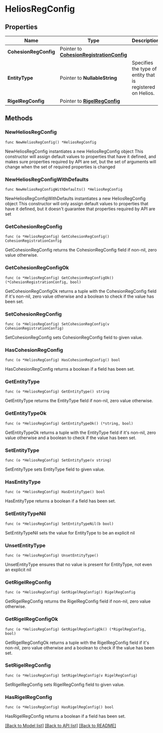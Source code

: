 # HeliosRegConfig

## Properties

Name | Type | Description | Notes
------------ | ------------- | ------------- | -------------
**CohesionRegConfig** | Pointer to [**CohesionRegistrationConfig**](CohesionRegistrationConfig.md) |  | [optional] 
**EntityType** | Pointer to **NullableString** | Specifies the type of entity that is registered on Helios. | [optional] 
**RigelRegConfig** | Pointer to [**RigelRegConfig**](RigelRegConfig.md) |  | [optional] 

## Methods

### NewHeliosRegConfig

`func NewHeliosRegConfig() *HeliosRegConfig`

NewHeliosRegConfig instantiates a new HeliosRegConfig object
This constructor will assign default values to properties that have it defined,
and makes sure properties required by API are set, but the set of arguments
will change when the set of required properties is changed

### NewHeliosRegConfigWithDefaults

`func NewHeliosRegConfigWithDefaults() *HeliosRegConfig`

NewHeliosRegConfigWithDefaults instantiates a new HeliosRegConfig object
This constructor will only assign default values to properties that have it defined,
but it doesn't guarantee that properties required by API are set

### GetCohesionRegConfig

`func (o *HeliosRegConfig) GetCohesionRegConfig() CohesionRegistrationConfig`

GetCohesionRegConfig returns the CohesionRegConfig field if non-nil, zero value otherwise.

### GetCohesionRegConfigOk

`func (o *HeliosRegConfig) GetCohesionRegConfigOk() (*CohesionRegistrationConfig, bool)`

GetCohesionRegConfigOk returns a tuple with the CohesionRegConfig field if it's non-nil, zero value otherwise
and a boolean to check if the value has been set.

### SetCohesionRegConfig

`func (o *HeliosRegConfig) SetCohesionRegConfig(v CohesionRegistrationConfig)`

SetCohesionRegConfig sets CohesionRegConfig field to given value.

### HasCohesionRegConfig

`func (o *HeliosRegConfig) HasCohesionRegConfig() bool`

HasCohesionRegConfig returns a boolean if a field has been set.

### GetEntityType

`func (o *HeliosRegConfig) GetEntityType() string`

GetEntityType returns the EntityType field if non-nil, zero value otherwise.

### GetEntityTypeOk

`func (o *HeliosRegConfig) GetEntityTypeOk() (*string, bool)`

GetEntityTypeOk returns a tuple with the EntityType field if it's non-nil, zero value otherwise
and a boolean to check if the value has been set.

### SetEntityType

`func (o *HeliosRegConfig) SetEntityType(v string)`

SetEntityType sets EntityType field to given value.

### HasEntityType

`func (o *HeliosRegConfig) HasEntityType() bool`

HasEntityType returns a boolean if a field has been set.

### SetEntityTypeNil

`func (o *HeliosRegConfig) SetEntityTypeNil(b bool)`

 SetEntityTypeNil sets the value for EntityType to be an explicit nil

### UnsetEntityType
`func (o *HeliosRegConfig) UnsetEntityType()`

UnsetEntityType ensures that no value is present for EntityType, not even an explicit nil
### GetRigelRegConfig

`func (o *HeliosRegConfig) GetRigelRegConfig() RigelRegConfig`

GetRigelRegConfig returns the RigelRegConfig field if non-nil, zero value otherwise.

### GetRigelRegConfigOk

`func (o *HeliosRegConfig) GetRigelRegConfigOk() (*RigelRegConfig, bool)`

GetRigelRegConfigOk returns a tuple with the RigelRegConfig field if it's non-nil, zero value otherwise
and a boolean to check if the value has been set.

### SetRigelRegConfig

`func (o *HeliosRegConfig) SetRigelRegConfig(v RigelRegConfig)`

SetRigelRegConfig sets RigelRegConfig field to given value.

### HasRigelRegConfig

`func (o *HeliosRegConfig) HasRigelRegConfig() bool`

HasRigelRegConfig returns a boolean if a field has been set.


[[Back to Model list]](../README.md#documentation-for-models) [[Back to API list]](../README.md#documentation-for-api-endpoints) [[Back to README]](../README.md)


